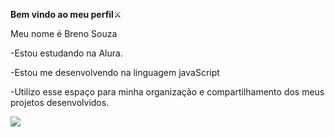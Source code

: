 **Bem vindo ao meu perfil**⚔️

Meu nome é Breno Souza 

-Estou estudando na Alura.

-Estou me desenvolvendo na linguagem javaScript

-Utilizo esse espaço para minha organização e compartilhamento dos meus projetos desenvolvidos.

![](https://media.tenor.com/zw3KPT8ly1kAAAAM/toji-toji-fushiguro.gif)
